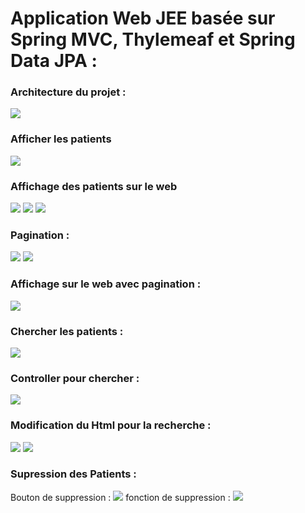 <h1>Application Web JEE basée sur Spring MVC, Thylemeaf et Spring Data JPA :</h1>

<h3>Architecture du projet :</h3>
<img src="captures/Architecture.png">

<h3>Afficher les patients</h3>
<img src="captures/Patients.png">

<h3>Affichage des patients sur le web </h3>
<img src="captures/PatientsRepo.png">
<img src="captures/Patientshtml.png">
<img src="captures/PatientsWeb.png">

<h3>Pagination :</h3>
<img src="captures/Pagination.png">
<img src="captures/PaginationNewHtml.png">
<h3>Affichage sur le web avec pagination :</h3>
<img src="captures/PaginationWeb.png">

<h3>Chercher les patients :</h3>
<img src="captures/findByName.png">
<h3>Controller pour chercher :</h3>
<img src="captures/PatientControllerChercher.png">
<h3>Modification du Html pour la recherche :</h3>
<img src="captures/chrehcerHtml.png">
<img src="captures/ResultatRecherche.png">

<h3>Supression des Patients :</h3>
Bouton de suppression :
<img src="captures/btndelete.png">
fonction de suppression :

<img src="captures/DeleteFunction.png">